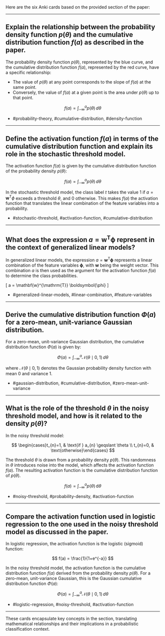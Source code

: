 Here are the six Anki cards based on the provided section of the paper:

---

## Explain the relationship between the probability density function $p(\theta)$ and the cumulative distribution function $f(a)$ as described in the paper.

The probability density function $p(\theta)$, represented by the blue curve, and the cumulative distribution function $f(a)$, represented by the red curve, have a specific relationship:

- The value of $p(\theta)$ at any point corresponds to the slope of $f(a)$ at the same point.
- Conversely, the value of $f(a)$ at a given point is the area under $p(\theta)$ up to that point.

$$
f(a) = \int_{-\infty}^{a} p(\theta) \, d\theta
$$

- #probability-theory, #cumulative-distribution, #density-function

---

## Define the activation function $f(a)$ in terms of the cumulative distribution function and explain its role in the stochastic threshold model.

The activation function $f(a)$ is given by the cumulative distribution function of the probability density $p(\theta)$:

$$
f(a) = \int_{-\infty}^{a} p(\theta) \, d\theta
$$

In the stochastic threshold model, the class label $t$ takes the value 1 if $a = \mathbf{w}^\mathrm{T} \phi$ exceeds a threshold $\theta$, and 0 otherwise. This makes $f(a)$ the activation function that translates the linear combination of the feature variables into a probability.

- #stochastic-threshold, #activation-function, #cumulative-distribution

---

## What does the expression $a = \mathbf{w}^{\mathrm{T}} \boldsymbol{\phi}$ represent in the context of generalized linear models?

In generalized linear models, the expression $a = \mathbf{w}^{\mathrm{T}} \boldsymbol{\phi}$ represents a linear combination of the feature variables $\boldsymbol{\phi}$, with $\mathbf{w}$ being the weight vector. This combination $a$ is then used as the argument for the activation function $f(a)$ to determine the class probabilities.

\[
a = \mathbf{w}^{\mathrm{T}} \boldsymbol{\phi}
\]

- #generalized-linear-models, #linear-combination, #feature-variables

---

## Derive the cumulative distribution function $\Phi(a)$ for a zero-mean, unit-variance Gaussian distribution.

For a zero-mean, unit-variance Gaussian distribution, the cumulative distribution function $\Phi(a)$ is given by:

$$
\Phi(a) = \int_{-\infty}^{a} \mathcal{N}(\theta \mid 0,1) \, d\theta
$$

where $\mathcal{N}(\theta \mid 0, 1)$ denotes the Gaussian probability density function with mean 0 and variance 1. 

- #gaussian-distribution, #cumulative-distribution, #zero-mean-unit-variance

---

## What is the role of the threshold $\theta$ in the noisy threshold model, and how is it related to the density $p(\theta)$?

In the noisy threshold model:

$$
\begin{cases}t_{n}=1, & \text{if } a_{n} \geqslant \theta \\ t_{n}=0, & \text{otherwise}\end{cases}
$$

The threshold $\theta$ is drawn from a probability density $p(\theta)$. This randomness in $\theta$ introduces noise into the model, which affects the activation function $f(a)$. The resulting activation function is the cumulative distribution function of $p(\theta)$.

$$
f(a) = \int_{-\infty}^{a} p(\theta) \, \mathrm{d} \theta
$$

- #noisy-threshold, #probability-density, #activation-function

---

## Compare the activation function used in logistic regression to the one used in the noisy threshold model as discussed in the paper.

In logistic regression, the activation function is the logistic (sigmoid) function:

$$
f(a) = \frac{1}{1+e^{-a}}
$$

In the noisy threshold model, the activation function is the cumulative distribution function $f(a)$ derived from the probability density $p(\theta)$. For a zero-mean, unit-variance Gaussian, this is the Gaussian cumulative distribution function $\Phi(a)$:

$$
\Phi(a) = \int_{-\infty}^{a} \mathcal{N}(\theta \mid 0,1) \, d\theta
$$

- #logistic-regression, #noisy-threshold, #activation-function

---

These cards encapsulate key concepts in the section, translating mathematical relationships and their implications in a probabilistic classification context.